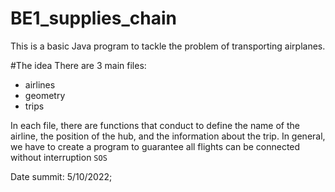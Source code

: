 # BE1_supplies_chain
This is a basic Java program to tackle the problem of transporting airplanes.

#The idea
There are 3 main files:
* airlines
* geometry
* trips

In each file, there are functions that conduct to define the name of the airline, the position of the hub, and the information about the trip. 
In general, we have to create a program to guarantee all flights can be connected without interruption `SOS`


Date summit: 5/10/2022;
